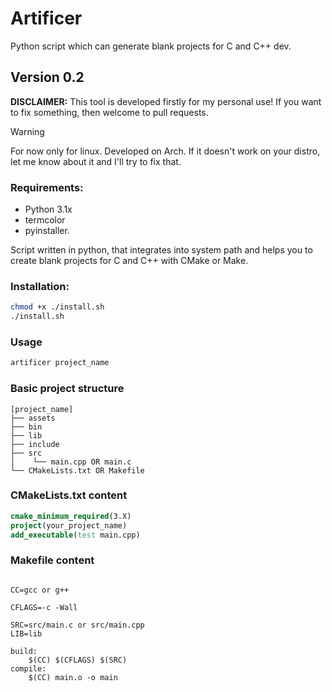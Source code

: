 # Artificer
Python script which can generate blank projects for C and C++ dev.

## Version 0.2
**DISCLAIMER:** This tool is developed firstly for my personal use!
If you want to fix something, then welcome to pull requests.

> [!WARNING]
> For now only for linux.
> Developed on Arch.
> If it doesn't work on your distro, let me know about it and I'll try to fix that.
### Requirements:
* Python 3.1x
* termcolor
* pyinstaller.

Script written in python,
that integrates into system path and helps
you to create blank projects for C and C++ with CMake or Make.

### Installation:
```bash
chmod +x ./install.sh
./install.sh
```
### Usage
```bash
artificer project_name
```

### Basic project structure
```
[project_name]
├── assets
├── bin
├── lib
├── include
├── src
│    └── main.cpp OR main.c
└── CMakeLists.txt OR Makefile
```

### CMakeLists.txt content
```CMake
cmake_minimum_required(3.X)
project(your_project_name)
add_executable(test main.cpp)
```

### Makefile content
```make

CC=gcc or g++

CFLAGS=-c -Wall

SRC=src/main.c or src/main.cpp
LIB=lib

build:
	$(CC) $(CFLAGS) $(SRC)
compile:
	$(CC) main.o -o main
```
